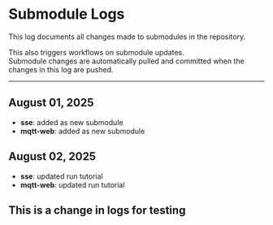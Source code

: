 # Submodule Logs

This log documents all changes made to submodules in the repository.

This also triggers workflows on submodule updates.  
Submodule changes are automatically pulled and committed when the changes in this log are pushed.

---

## August 01, 2025

- **sse**: added as new submodule
- **mqtt-web**: added as new submodule

## August 02, 2025

- **sse**: updated run tutorial
- **mqtt-web**: updated run tutorial

## This is a change in logs for testing
